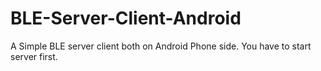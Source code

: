 # BLE-Server-Client-Android
A Simple BLE server client both on Android Phone side.
You have to start server first.
